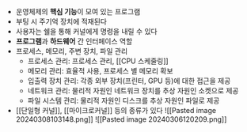 - 운영체제의 **핵심 기능**이 모여 있는 프로그램
- 부팅 시 주기억 장치에 적재된다
- 사용자는 쉘을 통해 커널에게 명령을 내릴 수 있다
- **프로그램**과 **하드웨어** 간 인터페이스 역할
- 프로세스, 메모리, 주변 장치, 파일 관리
	- 프로세스 관리: 프로세스 관리, [[CPU 스케줄링]]
	- 메모리 관리: 효율적 사용, 프로세스 별 메모리 확보
	- 입출력 장치 관리: 각종 외부 장치(프린터, GPU 등)에 대한 접근을 제공
	- 네트워크 관리: 물리적 자원인 네트워크 장치를 추상 자원인 소켓으로 제공
	- 파일 시스템 관리: 물리적 자원인 디스크를 추상 자원인 파일로 제공
- [[단일형 커널]], [[마이크로커널]] 등의 종류가 있다
	![[Pasted image 20240308103148.png]]
	![[Pasted image 20240306120209.png]]